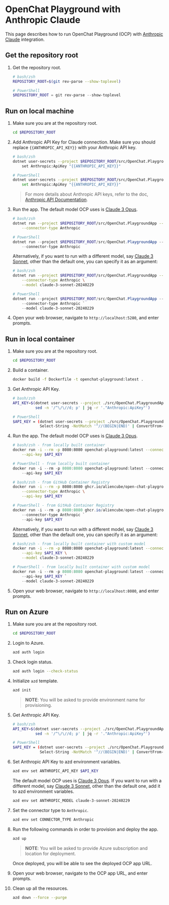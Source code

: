 # OpenChat Playground with Anthropic Claude

This page describes how to run OpenChat Playground (OCP) with [Anthropic Claude](https://www.anthropic.com/claude) integration.

## Get the repository root

1. Get the repository root.

    ```bash
    # bash/zsh
    REPOSITORY_ROOT=$(git rev-parse --show-toplevel)
    ```

    ```powershell
    # PowerShell
    $REPOSITORY_ROOT = git rev-parse --show-toplevel
    ```

## Run on local machine

1. Make sure you are at the repository root.

    ```bash
    cd $REPOSITORY_ROOT
    ```

1. Add Anthropic API Key for Claude connection. Make sure you should replace `{{ANTHROPIC_API_KEY}}` with your Anthropic API key.

    ```bash
    # bash/zsh
    dotnet user-secrets --project $REPOSITORY_ROOT/src/OpenChat.PlaygroundApp \
        set Anthropic:ApiKey "{{ANTHROPIC_API_KEY}}"
    ```

    ```bash
    # PowerShell
    dotnet user-secrets --project $REPOSITORY_ROOT/src/OpenChat.PlaygroundApp `
        set Anthropic:ApiKey "{{ANTHROPIC_API_KEY}}"
    ```

    > For more details about Anthropic API keys, refer to the doc, [Anthropic API Documentation](https://docs.anthropic.com/claude/reference/getting-started-with-the-api).

1. Run the app. The default model OCP uses is [Claude 3 Opus](https://www.anthropic.com/claude).

    ```bash
    # bash/zsh
    dotnet run --project $REPOSITORY_ROOT/src/OpenChat.PlaygroundApp -- \
        --connector-type Anthropic
    ```

    ```powershell
    # PowerShell
    dotnet run --project $REPOSITORY_ROOT/src/OpenChat.PlaygroundApp -- `
        --connector-type Anthropic
    ```

   Alternatively, if you want to run with a different model, say [Claude 3 Sonnet](https://www.anthropic.com/claude), other than the default one, you can specify it as an argument:

    ```bash
    # bash/zsh
    dotnet run --project $REPOSITORY_ROOT/src/OpenChat.PlaygroundApp -- \
        --connector-type Anthropic \
        --model claude-3-sonnet-20240229
    ```

    ```powershell
    # PowerShell
    dotnet run --project $REPOSITORY_ROOT/src/OpenChat.PlaygroundApp -- `
        --connector-type Anthropic `
        --model claude-3-sonnet-20240229
    ```

1. Open your web browser, navigate to `http://localhost:5280`, and enter prompts.

## Run in local container

1. Make sure you are at the repository root.

    ```bash
    cd $REPOSITORY_ROOT
    ```

1. Build a container.

    ```bash
    docker build -f Dockerfile -t openchat-playground:latest .
    ```

1. Get Anthropic API Key.

    ```bash
    # bash/zsh
    API_KEY=$(dotnet user-secrets --project ./src/OpenChat.PlaygroundApp list --json | \
              sed -n '/^\/\//d; p' | jq -r '."Anthropic:ApiKey"')
    ```

    ```bash
    # PowerShell
    $API_KEY = (dotnet user-secrets --project ./src/OpenChat.PlaygroundApp list --json | `
                Select-String -NotMatch '^//(BEGIN|END)' | ConvertFrom-Json).'Anthropic:ApiKey'
    ```

1. Run the app. The default model OCP uses is [Claude 3 Opus](https://www.anthropic.com/claude).

    ```bash
    # bash/zsh - from locally built container
    docker run -i --rm -p 8080:8080 openchat-playground:latest --connector-type Anthropic \
        --api-key $API_KEY
    ```

    ```powershell
    # PowerShell - from locally built container
    docker run -i --rm -p 8080:8080 openchat-playground:latest --connector-type Anthropic `
        --api-key $API_KEY
    ```

    ```bash
    # bash/zsh - from GitHub Container Registry
    docker run -i --rm -p 8080:8080 ghcr.io/aliencube/open-chat-playground/openchat-playground:latest \
        --connector-type Anthropic \
        --api-key $API_KEY
    ```

    ```powershell
    # PowerShell - from GitHub Container Registry
    docker run -i --rm -p 8080:8080 ghcr.io/aliencube/open-chat-playground/openchat-playground:latest `
        --connector-type Anthropic `
        --api-key $API_KEY
    ```

   Alternatively, if you want to run with a different model, say [Claude 3 Sonnet](https://www.anthropic.com/claude), other than the default one, you can specify it as an argument:

    ```bash
    # bash/zsh - from locally built container with custom model
    docker run -i --rm -p 8080:8080 openchat-playground:latest --connector-type Anthropic \
        --api-key $API_KEY \
        --model claude-3-sonnet-20240229
    ```

    ```powershell
    # PowerShell - from locally built container with custom model
    docker run -i --rm -p 8080:8080 openchat-playground:latest --connector-type Anthropic `
        --api-key $API_KEY `
        --model claude-3-sonnet-20240229
    ```

1. Open your web browser, navigate to `http://localhost:8080`, and enter prompts.

## Run on Azure

1. Make sure you are at the repository root.

    ```bash
    cd $REPOSITORY_ROOT
    ```

1. Login to Azure.

    ```bash
    azd auth login
    ```

1. Check login status.

    ```bash
    azd auth login --check-status
    ```

1. Initialize `azd` template.

    ```bash
    azd init
    ```

    > **NOTE**: You will be asked to provide environment name for provisioning.

1. Get Anthropic API Key.

    ```bash
    # bash/zsh
    API_KEY=$(dotnet user-secrets --project ./src/OpenChat.PlaygroundApp list --json | \
              sed -n '/^\/\//d; p' | jq -r '."Anthropic:ApiKey"')
    ```

    ```bash
    # PowerShell
    $API_KEY = (dotnet user-secrets --project ./src/OpenChat.PlaygroundApp list --json | `
                Select-String -NotMatch '^//(BEGIN|END)' | ConvertFrom-Json).'Anthropic:ApiKey'
    ```

1. Set Anthropic API Key to azd environment variables.

    ```bash
    azd env set ANTHROPIC_API_KEY $API_KEY
    ```

   The default model OCP uses is [Claude 3 Opus](https://www.anthropic.com/claude). If you want to run with a different model, say [Claude 3 Sonnet](https://www.anthropic.com/claude), other than the default one, add it to azd environment variables.

    ```bash
    azd env set ANTHROPIC_MODEL claude-3-sonnet-20240229
    ```

1. Set the connector type to `Anthropic`.

    ```bash
    azd env set CONNECTOR_TYPE Anthropic
    ```

1. Run the following commands in order to provision and deploy the app.

    ```bash
    azd up
    ```

    > **NOTE**: You will be asked to provide Azure subscription and location for deployment.

   Once deployed, you will be able to see the deployed OCP app URL.

1. Open your web browser, navigate to the OCP app URL, and enter prompts.

1. Clean up all the resources.

    ```bash
    azd down --force --purge
    ```
